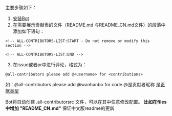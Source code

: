 主要步骤如下：
1.  [安装Bot](https://allcontributors.org/docs/en/bot/installation)
2.	在需要展示贡献表的文件（README.md 与README_CN.md文件）的段落中添加如下语句：
```
<!-- ALL-CONTRIBUTORS-LIST:START - Do not remove or modify this section -->

<!-- ALL-CONTRIBUTORS-LIST:END -->
```

3.	在issue或者pr中进行评论，格式为：
```
@all-contributors please add @<username> for <contributions>
```
如：@all-contributors please add @wanhanbo for code
@<username>是贡献者昵称
<contributions>是[贡献类型](https://allcontributors.org/docs/en/emoji-key)

 Bot将自动创建 .all-contributorsrc 文件，可以在其中任意修改配置。
  **比如在files中增加 "README_CN.md"** 保证中文版readme的更新
